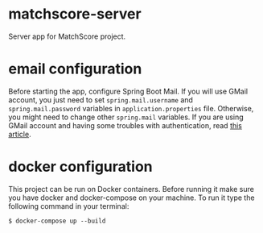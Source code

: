 # matchscore-server

Server app for MatchScore project.

# email configuration

Before starting the app, configure Spring Boot Mail. If you will use GMail account, you just need to set `spring.mail.username` and `spring.mail.password` variables in `application.properties` file. Otherwise, you might need to change other `spring.mail` variables. If you are using GMail account and having some troubles with authentication, read [this article](https://support.google.com/accounts/answer/6010255).

# docker configuration

This project can be run on Docker containers. Before running it make sure you have docker and docker-compose on your machine. To run it type the following command in your terminal:
```
$ docker-compose up --build
```
